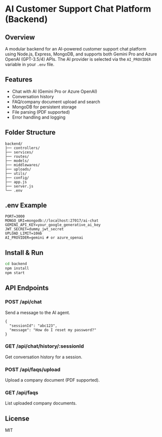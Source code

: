 # AI Customer Support Chat Platform (Backend)

## Overview
A modular backend for an AI-powered customer support chat platform using Node.js, Express, MongoDB, and supports both Gemini Pro and Azure OpenAI (GPT-3.5/4) APIs. The AI provider is selected via the `AI_PROVIDER` variable in your `.env` file.

## Features
- Chat with AI (Gemini Pro or Azure OpenAI)
- Conversation history
- FAQ/company document upload and search
- MongoDB for persistent storage
- File parsing (PDF supported)
- Error handling and logging

## Folder Structure
```
backend/
├── controllers/
├── services/
├── routes/
├── models/
├── middlewares/
├── uploads/
├── utils/
├── config/
├── app.js
├── server.js
└── .env
```

## .env Example
```
PORT=3000
MONGO_URI=mongodb://localhost:27017/ai-chat
GEMINI_API_KEY=your_google_generative_ai_key
JWT_SECRET=dummy_jwt_secret
UPLOAD_LIMIT=10mb
AI_PROVIDER=gemini # or azure_openai
```

## Install & Run
```sh
cd backend
npm install
npm start
```

## API Endpoints
### POST /api/chat
Send a message to the AI agent.
```
{
  "sessionId": "abc123",
  "message": "How do I reset my password?"
}
```

### GET /api/chat/history/:sessionId
Get conversation history for a session.

### POST /api/faqs/upload
Upload a company document (PDF supported).

### GET /api/faqs
List uploaded company documents.

## License
MIT
